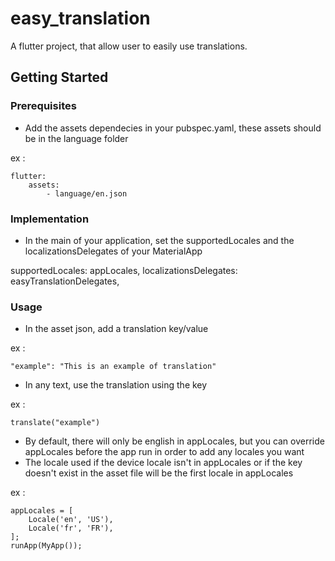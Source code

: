# easy_translation

A flutter project, that allow user to easily use translations.

## Getting Started

### Prerequisites

- Add the assets dependecies in your pubspec.yaml, these assets should be in the language folder

ex :
```
flutter:
    assets:
        - language/en.json
```

### Implementation

- In the main of your application, set the supportedLocales and the localizationsDelegates of your MaterialApp

supportedLocales: appLocales,
localizationsDelegates: easyTranslationDelegates,

### Usage

- In the asset json, add a translation key/value

ex :
```
"example": "This is an example of translation"
```

- In any text, use the translation using the key

ex :
```
translate("example")
```

- By default, there will only be english in appLocales, but you can override appLocales before the app run in order to add any locales you want
- The locale used if the device locale isn't in appLocales or if the key doesn't exist in the asset file will be the first locale in appLocales

ex :
```
appLocales = [
    Locale('en', 'US'),
    Locale('fr', 'FR'),
];
runApp(MyApp());
```